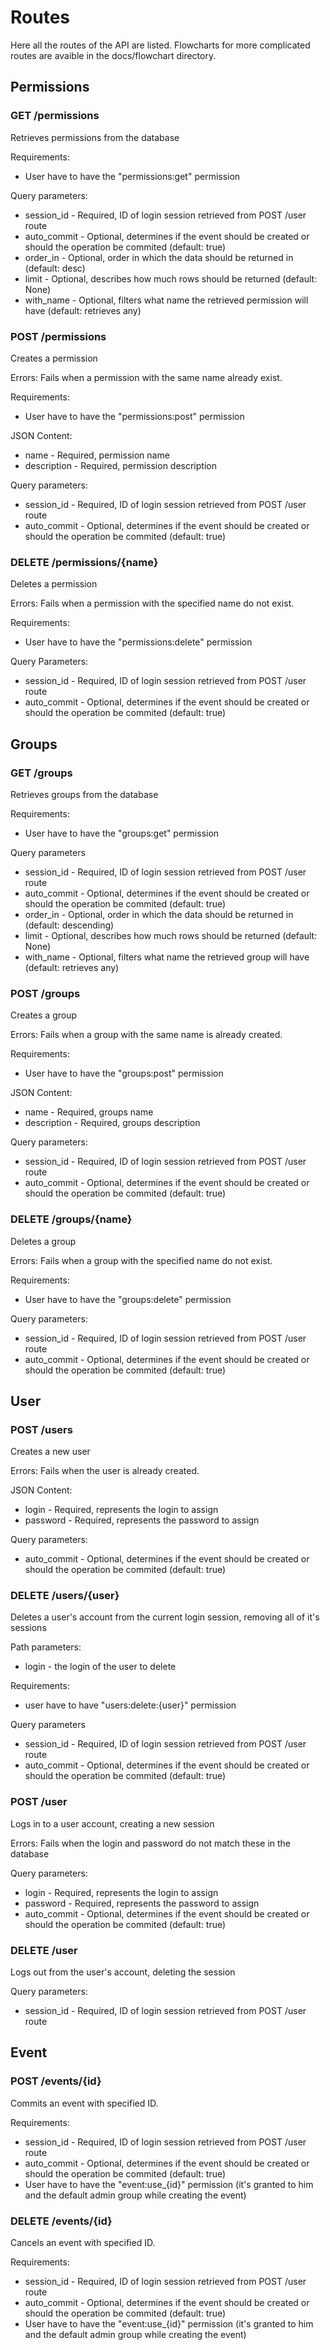 # Routes
Here all the routes of the API are listed.
Flowcharts for more complicated routes are avaible in the docs/flowchart directory.

## Permissions

### GET /permissions
Retrieves permissions from the database

Requirements:
+ User have to have the "permissions:get" permission

Query parameters:
+ session_id - Required, ID of login session retrieved from POST /user route
+ auto_commit - Optional, determines if the event should be created or should the operation be commited (default: true)
+ order_in - Optional, order in which the data should be returned in (default: desc)
+ limit - Optional, describes how much rows should be returned (default: None)
+ with_name - Optional, filters what name the retrieved permission will have (default: retrieves any)


### POST /permissions
Creates a permission

Errors:
Fails when a permission with the same name already exist.

Requirements:
+ User have to have the "permissions:post" permission

JSON Content:
+ name - Required, permission name
+ description - Required, permission description

Query parameters:
+ session_id - Required, ID of login session retrieved from POST /user route
+ auto_commit - Optional, determines if the event should be created or should the operation be commited (default: true)

### DELETE /permissions/{name}
Deletes a permission

Errors:
Fails when a permission with the specified name do not exist.

Requirements:
+ User have to have the "permissions:delete" permission

Query Parameters:
+ session_id - Required, ID of login session retrieved from POST /user route
+ auto_commit - Optional, determines if the event should be created or should the operation be commited (default: true)

## Groups

### GET /groups
Retrieves groups from the database

Requirements:
+ User have to have the "groups:get" permission

Query parameters
+ session_id - Required, ID of login session retrieved from POST /user route
+ auto_commit - Optional, determines if the event should be created or should the operation be commited (default: true)
+ order_in - Optional, order in which the data should be returned in (default: descending)
+ limit - Optional, describes how much rows should be returned (default: None)
+ with_name - Optional, filters what name the retrieved group will have (default: retrieves any)


### POST /groups
Creates a group

Errors:
Fails when a group with the same name is already created.

Requirements:
+ User have to have the "groups:post" permission

JSON Content:
+ name - Required, groups name
+ description - Required, groups description

Query parameters:
+ session_id - Required, ID of login session retrieved from POST /user route
+ auto_commit - Optional, determines if the event should be created or should the operation be commited (default: true)


### DELETE /groups/{name}
Deletes a group

Errors:
Fails when a group with the specified name do not exist.

Requirements:
+ User have to have the "groups:delete" permission

Query parameters:
+ session_id - Required, ID of login session retrieved from POST /user route
+ auto_commit - Optional, determines if the event should be created or should the operation be commited (default: true)

## User

### POST /users
Creates a new user

Errors:
Fails when the user is already created.

JSON Content:
+ login - Required, represents the login to assign
+ password - Required, represents the password to assign

Query parameters:
+ auto_commit - Optional, determines if the event should be created or should the operation be commited (default: true)

### DELETE /users/{user}
Deletes a user's account from the current login session, removing all of it's sessions

Path parameters:
+ login - the login of the user to delete

Requirements:
+ user have to have "users:delete:{user}" permission

Query parameters
+ session_id - Required, ID of login session retrieved from POST /user route
+ auto_commit - Optional, determines if the event should be created or should the operation be commited (default: true)

### POST /user
Logs in to a user account, creating a new session

Errors:
Fails when the login and password do not match these in the database

Query parameters:
+ login - Required, represents the login to assign
+ password - Required, represents the password to assign
+ auto_commit - Optional, determines if the event should be created or should the operation be commited (default: true)


### DELETE /user
Logs out from the user's account, deleting the session

Query parameters:
+ session_id - Required, ID of login session retrieved from POST /user route

## Event

### POST /events/{id}
Commits an event with specified ID.

Requirements:
+ session_id - Required, ID of login session retrieved from POST /user route
+ auto_commit - Optional, determines if the event should be created or should the operation be commited (default: true)
+ User have to have the "event:use_{id}" permission (it's granted to him and the default admin group while creating the event)


### DELETE /events/{id}
Cancels an event with specified ID.

Requirements:
+ session_id - Required, ID of login session retrieved from POST /user route
+ auto_commit - Optional, determines if the event should be created or should the operation be commited (default: true)
+ User have to have the "event:use_{id}" permission (it's granted to him and the default admin group while creating the event)
